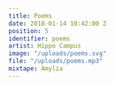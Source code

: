 ```yaml
---
title: Poems
date: 2018-01-14 10:42:00 Z
position: 5
identifier: poems
artist: Hippo Campus
image: "/uploads/poems.svg"
file: "/uploads/poems.mp3"
mixtape: Amylia
---
```


